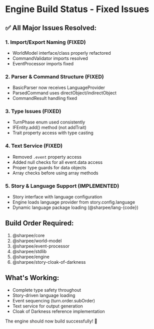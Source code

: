 # Engine Build Status - Fixed Issues

## ✅ All Major Issues Resolved:

### 1. Import/Export Naming (FIXED)
- WorldModel interface/class properly refactored
- CommandValidator imports resolved  
- EventProcessor imports fixed

### 2. Parser & Command Structure (FIXED)
- BasicParser now receives LanguageProvider
- ParsedCommand uses directObject/indirectObject
- CommandResult handling fixed

### 3. Type Issues (FIXED)
- TurnPhase enum used consistently
- IFEntity.add() method (not addTrait)
- Trait property access with type casting

### 4. Text Service (FIXED)
- Removed `.event` property access
- Added null checks for all event.data access
- Proper type guards for data objects
- Array checks before using array methods

### 5. Story & Language Support (IMPLEMENTED)
- Story interface with language configuration
- Engine loads language provider from story.config.language
- Dynamic language package loading (@sharpee/lang-{code})

## Build Order Required:

1. @sharpee/core
2. @sharpee/world-model  
3. @sharpee/event-processor
4. @sharpee/stdlib
5. @sharpee/engine
6. @sharpee/story-cloak-of-darkness

## What's Working:

- Complete type safety throughout
- Story-driven language loading
- Event sequencing (turn.order.subOrder)
- Text service for output generation
- Cloak of Darkness reference implementation

The engine should now build successfully! 🎉
